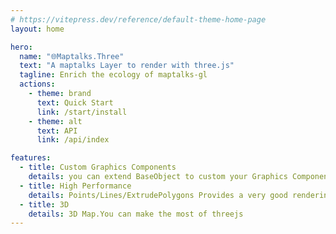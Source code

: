 ```yaml
---
# https://vitepress.dev/reference/default-theme-home-page
layout: home

hero:
  name: "🌐Maptalks.Three"
  text: "A maptalks Layer to render with three.js"
  tagline: Enrich the ecology of maptalks-gl
  actions:
    - theme: brand
      text: Quick Start
      link: /start/install
    - theme: alt
      text: API
      link: /api/index

features:
  - title: Custom Graphics Components
    details: you can extend BaseObject to custom your Graphics Components
  - title: High Performance
    details: Points/Lines/ExtrudePolygons Provides a very good rendering performance, can support hundreds of thousands of levels of data
  - title: 3D
    details: 3D Map.You can make the most of threejs
---
```


